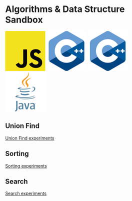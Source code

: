 # Algorithms & Data Structure Sandbox

[![Java Script](doc/JS-logo.png)](src/js)
[![C](doc/C++-logo.png)](src/c)
[![C++](doc/C++-logo.png)](src/cpp)
[![Java](doc/Java-logo.png)](src/main)


## Union Find
[Union Find experiments](src/main/java/uf)

## Sorting
[Sorting experiments](src/main/java/sorting)

## Search
[Search experiments](src/main/java/searching)
